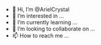- 👋 Hi, I’m @ArielCrystal
- 👀 I’m interested in ...
- 🌱 I’m currently learning ...
- 💞️ I’m looking to collaborate on ...
- 📫 How to reach me ...

<!---
ArielCrystal/ArielCrystal is a ✨ special ✨ repository because its `README.md` (this file) appears on your GitHub profile.
You can click the Preview link to take a look at your changes.
--->
